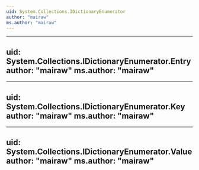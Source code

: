 ```yaml
---
uid: System.Collections.IDictionaryEnumerator
author: "mairaw"
ms.author: "mairaw"
---
```


---
uid: System.Collections.IDictionaryEnumerator.Entry
author: "mairaw"
ms.author: "mairaw"
---

---
uid: System.Collections.IDictionaryEnumerator.Key
author: "mairaw"
ms.author: "mairaw"
---

---
uid: System.Collections.IDictionaryEnumerator.Value
author: "mairaw"
ms.author: "mairaw"
---
